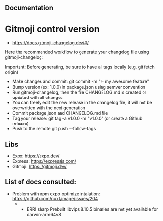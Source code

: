 ## Documentation


# Gitmoji control version

-  https://docs.gitmoji-changelog.dev/#/

Here the recommended workflow to generate your changelog file using gitmoji-changelog:

Important: Before generating, be sure to have all tags locally (e.g. git fetch origin)

- Make changes and commit: git commit -m ":sparkles: my awesome feature"
- Bump version (ex: 1.0.0) in package.json using semver convention
- Run gitmoji-changelog, then the file CHANGELOG.md is created or updated with all changes
- You can freely edit the new release in the changelog file, it will not be overwritten with the next generation
- Commit package.json and CHANGELOG.md file
- Tag your release: git tag -a v1.0.0 -m "v1.0.0" (or create a Github release)
- Push to the remote git push --follow-tags
## Libs
- Expo: https://expo.dev/
- Express: https://expressjs.com/
- Gitmoji: https://gitmoji.dev/

## List of docs consulted: 
- Problem with npm expo-optimize intalation: https://github.com/nuxt/image/issues/204
    - - ERR! sharp Prebuilt libvips 8.10.5 binaries are not yet available for darwin-arm64v8
    
